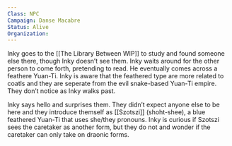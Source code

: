 ```yaml
---
Class: NPC
Campaign: Danse Macabre
Status: Alive
Organization: 
---
```

Inky goes to the [[The Library Between WIP]] to study and found someone else there, though Inky doesn’t see them. Inky waits around for the other person to come forth, pretending to read. He eventually comes across a feathere Yuan-Ti. Inky is aware that the feathered type are more related to coatls and they are seperate from the evil snake-based Yuan-Ti empire. They don’t notice as Inky walks past.

Inky says hello and surprises them. They didn’t expect anyone else to be here and they introduce themself as [[Szotszi]] (shoht-shee), a blue feathered Yuan-Ti that uses she/they pronouns. Inky is curious if Szotszi sees the caretaker as another form, but they do not and wonder if the caretaker can only take on draonic forms.